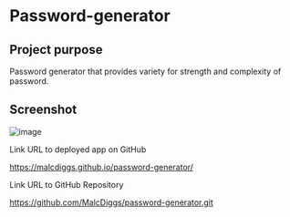 # Password-generator

## Project purpose
Password generator that provides variety for strength and complexity of password.

## Screenshot

![image](https://user-images.githubusercontent.com/97936992/154886755-8d87bbb1-2071-4e17-be31-501321d3053e.png)




Link URL to deployed app on GitHub

https://malcdiggs.github.io/password-generator/

Link URL to GitHub Repository

https://github.com/MalcDiggs/password-generator.git
